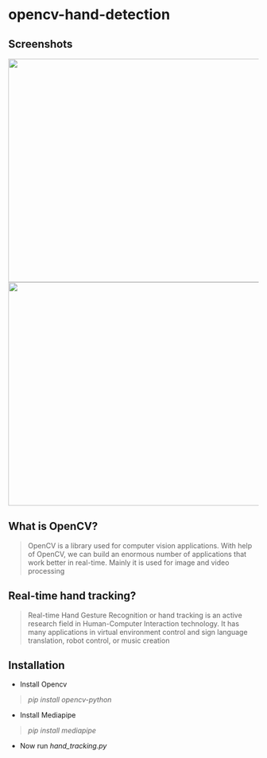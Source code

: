 # opencv-hand-detection

## Screenshots

<div class="column">
  <img src="https://github.com/hamzaazizofficial/opencv-hand-tracking/blob/main/hand_det_1.png?raw=true" width="1000" height="450" />
  
  <img src="https://github.com/hamzaazizofficial/opencv-hand-tracking/blob/main/hand_det_2.png?raw=true" width="1000" height="450" />
  
</div>

## What is OpenCV?
> OpenCV is a library used for computer vision applications. With help of OpenCV, we can build an enormous number of applications that work better in real-time. Mainly it is used for image and video processing

## Real-time hand tracking?
> Real-time Hand Gesture Recognition or hand tracking is an active research field in Human-Computer Interaction technology. It has many applications in virtual environment control and sign language translation, robot control, or music creation

## Installation
- Install Opencv
 > *pip install opencv-python*
- Install Mediapipe
 > *pip install mediapipe*
- Now run *hand_tracking.py*

